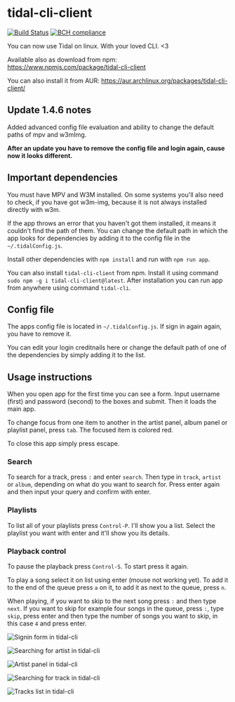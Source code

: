 # tidal-cli-client 
[![Build Status](https://travis-ci.org/okonek/tidal-cli-client.svg?branch=master)](https://travis-ci.org/okonek/tidal-cli-client) [![BCH compliance](https://bettercodehub.com/edge/badge/okonek/tidal-cli-client?branch=master)](https://bettercodehub.com/)

You can now use Tidal on linux. With your loved CLI. &lt;3

Available also as download from npm: https://www.npmjs.com/package/tidal-cli-client

You can also install it from AUR: https://aur.archlinux.org/packages/tidal-cli-client/

## Update 1.4.6 notes
Added advanced config file evaluation and ability to change the default paths of mpv and w3mImg.

**After an update you have to remove the config file and login again, cause now it looks different.**

## Important dependencies
You must have MPV and W3M installed. On some systems you'll also need to check, if you have got w3m-img, because it is not always installed directly with w3m.

If the app throws an error that you haven't got them installed, it means it couldn't find the path of them. You can change the default path in which the app looks for dependencies by adding it to the config file in the `~/.tidalConfig.js`.

Install other dependencies with `npm install` and run with `npm run app`. 

You can also install `tidal-cli-client` from npm. Install it using command `sudo npm -g i tidal-cli-client@latest`. After installation you can run app from anywhere using command `tidal-cli`.

## Config file
The apps config file is located in `~/.tidalConfig.js`. If sign in again again, you have to remove it. 

You can edit your login creditnails here or change the default path of one of the dependencies by simply adding it to the list. 

## Usage instructions
When you open app for the first time you can see a form. Input username (first) and password (second) to the boxes and submit. Then it loads the main app. 

To change focus from one item to another in the artist panel, album panel or playlist panel, press `tab`. The focused item is colored red.

To close this app simply press escape.

### Search
To search for a track, press `:` and enter `search`. Then type in `track`, `artist` or `album`, depending on what do you want to search for. Press enter again and then input your query and confirm with enter.

### Playlists
To list all of your playlists press `Control-P`. I'll show you a list. Select the playlist you want with enter and it'll show you its details.

### Playback control
To pause the playback press `Control-S`. To start press it again. 

To play a song select it on list using enter (mouse not working yet). To add it to the end of the queue press `a` on it, to add it as next to the queue, press `n`.

When playing, if you want to skip to the next song press `:` and then type `next`. If you want to skip for example four songs in the queue, press `:`, type `skip`, press enter and then type the number of songs you want to skip, in this case `4` and press enter.



![Signin form in tidal-cli](https://user-images.githubusercontent.com/24360027/34915577-60560934-f929-11e7-80d0-2282680f09c5.png)

![Searching for artist in tidal-cli](https://user-images.githubusercontent.com/24360027/34915576-60372c3a-f929-11e7-964d-f98fcc951926.png)

![Artist panel in tidal-cli](https://user-images.githubusercontent.com/24360027/34915622-de49b8e0-f929-11e7-9960-e626405d8e71.png)

![Searching for track in tidal-cli](https://user-images.githubusercontent.com/24360027/34915577-60560934-f929-11e7-80d0-2282680f09c5.png)

![Tracks list in tidal-cli](https://user-images.githubusercontent.com/24360027/34915580-60ca4a1a-f929-11e7-9073-5860fcb84a86.png)

